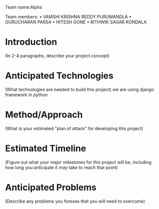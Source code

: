 Team name:Alpha

Team members:
• VAMSHI KRISHNA REDDY PURUMANDLA
• GURUCHARAN PARSA
• HITESH GONE
• RITHWIK SAGAR KONDALA

# Introduction

(In 2-4 paragraphs, describe your project concept)

# Anticipated Technologies

(What technologies are needed to build this project)
we are using django framework in python

# Method/Approach

(What is your estimated "plan of attack" for developing this project)

# Estimated Timeline

(Figure out what your major milestones for this project will be, including how long you anticipate it *may* take to reach that point)

# Anticipated Problems

(Describe any problems you foresee that you will need to overcome)
